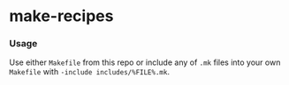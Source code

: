 # make-recipes

### Usage

Use either `Makefile` from this repo or include any of `.mk` files into your own `Makefile` with `-include includes/%FILE%.mk`.
